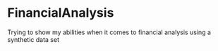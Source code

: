 # FinancialAnalysis
Trying to show my abilities when it comes to financial analysis using a synthetic data set

